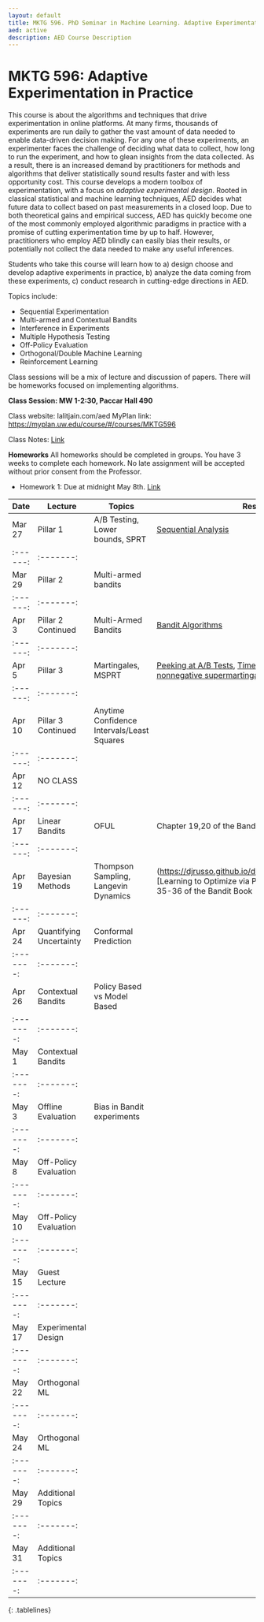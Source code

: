 ```yaml
---
layout: default
title: MKTG 596. PhD Seminar in Machine Learning. Adaptive Experimentation in Practice
aed: active
description: AED Course Description
---
```

# MKTG 596: Adaptive Experimentation in Practice

This course is about the algorithms and techniques that drive experimentation in online platforms. At many firms, thousands of experiments are run daily to gather the vast amount of data needed to enable data-driven decision making. For any one of these experiments, an experimenter faces the challenge of deciding what data to collect, how long to run the experiment, and how to glean insights from the data collected. As a result, there is an increased demand by practitioners for methods and algorithms that deliver statistically sound results faster and with less opportunity cost. This course develops a modern toolbox of experimentation, with a focus on *adaptive experimental design*. Rooted in classical statistical and machine learning techniques, AED decides what future data to collect based on past measurements in a closed loop. Due to both theoretical gains and empirical success, AED has quickly become one of the most commonly employed algorithmic paradigms in practice with a promise of cutting experimentation time by up to half. However, practitioners who employ AED blindly can easily bias their results, or potentially not collect the data needed to make any useful inferences.  

Students who take this course will learn how to a) design choose and develop adaptive experiments in practice, b) analyze the data coming from these experiments, c) conduct research in cutting-edge directions in AED.

Topics include:

- Sequential Experimentation
- Multi-armed and Contextual Bandits
- Interference in Experiments
- Multiple Hypothesis Testing
- Off-Policy Evaluation
- Orthogonal/Double Machine Learning
- Reinforcement Learning

Class sessions will be a mix of lecture and discussion of papers. There will be homeworks focused on implementing algorithms.

**Class Session: MW 1-2:30, Paccar Hall 490**

Class website: lalitjain.com/aed
MyPlan link:  https://myplan.uw.edu/course/#/courses/MKTG596

Class Notes: [Link](https://github.com/lalitkumarj/AEDClassNotes/raw/main/main.pdf)

**Homeworks**
All homeworks should be completed in groups. You have 3 weeks to complete each homework. No late assignment will be accepted without prior consent from the Professor. 

- Homework 1: Due at midnight May 8th. [Link](https://github.com/lalitkumarj/AEDClassNotes/raw/main/hw1.pdf)

<style>
.tablelines table, .tablelines td, .tablelines th {
        border: 1px solid black;
        }
</style>

| Date | Lecture | Topics | Resources |
| --- | --- | --- | --- |
| Mar 27  | Pillar 1                         | A/B Testing, Lower bounds, SPRT |  [Sequential Analysis](https://orbiscascade-washington.primo.exlibrisgroup.com/permalink/01ALLIANCE_UW/1juclfo/alma99153869880001452)|
| :------:| :-------:|
| Mar 29  | Pillar 2                         | Multi-armed bandits             |  
| :------:| :-------:|
| Apr 3   | Pillar 2 Continued               | Multi-Armed Bandits             | [Bandit Algorithms](https://tor-lattimore.com/downloads/book/book.pdf) |
| :------:| :-------:|
| Apr 5   | Pillar 3                         | Martingales, MSPRT              | [Peeking at A/B Tests](http://library.usc.edu.ph/ACM/KKD%202017/pdfs/p1517.pdf), [Time-uniform Chernoff bounds via nonnegative supermartingales](https://arxiv.org/pdf/1810.08240.pdf), 
| :------:| :-------:|
| Apr 10  | Pillar 3 Continued               |Anytime Confidence Intervals/Least Squares       |  
| :------:| :-------:|
| Apr 12  | NO CLASS |                       |  |
| :------:| :-------:|
| Apr 17  | Linear Bandits                  |  OFUL                             | Chapter 19,20 of the Bandit Book |
| :------:| :-------:|
| Apr 19  | Bayesian Methods                | Thompson Sampling, Langevin Dynamics | (https://djrusso.github.io/docs/Learning_to_Optimize.pdf)[Learning to Optimize via Posterior Sampling], Chapters 35-36 of the Bandit Book |
| :------:| :-------:|
| Apr 24 | Quantifying Uncertainty          | Conformal Prediction |  |
| :-------:| :-------:|
| Apr 26 | Contextual Bandits               | Policy Based vs Model Based |  |
| :-------:| :-------:|
| May 1 | Contextual Bandits |  |  |
| :-------:| :-------:|
| May 3 | Offline Evaluation | Bias in Bandit experiments |  |
| :-------:| :-------:|
| May 8 | Off-Policy Evaluation |  |  |
| :-------:| :-------:|
| May 10 | Off-Policy Evaluation |  |  |
| :-------:| :-------:|
| May 15 | Guest Lecture |  |  |
| :-------:| :-------:|
| May 17 | Experimental Design |  |  |
| :-------:| :-------:|
| May 22 | Orthogonal ML |  |  |
| :-------:| :-------:|
| May 24 | Orthogonal ML |  |  |
| :-------:| :-------:|
| May 29 | Additional Topics |  |  |
| :-------:| :-------:|
| May 31 | Additional Topics |  |  |
| :-------:| :-------:|
{: .tablelines}



